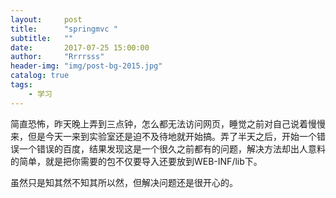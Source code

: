 ```yaml
---
layout:     post
title:      "springmvc "
subtitle:   ""
date:       2017-07-25 15:00:00
author:     "Rrrrsss"
header-img: "img/post-bg-2015.jpg"
catalog: true
tags:
    - 学习
---
```


简直恐怖，昨天晚上弄到三点钟，怎么都无法访问网页，睡觉之前对自己说着慢慢来，但是今天一来到实验室还是迫不及待地就开始搞。弄了半天之后，开始一个错误一个错误的百度，结果发现这是一个很久之前都有的问题，解决方法却出人意料的简单，就是把你需要的包不仅要导入还要放到WEB-INF/lib下。

虽然只是知其然不知其所以然，但解决问题还是很开心的。

